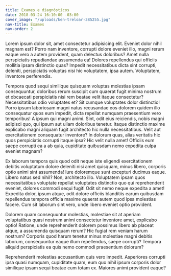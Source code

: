 ```yaml
---
title: Exames e diagnósticos
date: 2018-03-24 16:10:00 -03:00
cover_image: "/uploads/ken-treloar-385255.jpg"
nav-title: Exames
nav-order: 2
---
```


Lorem ipsum dolor sit, amet consectetur adipisicing elit. Eveniet dolor nihil magnam est? Porro nam inventore, corrupti dolore eveniet illo, magni rerum eaque vero a autem provident, quam delectus doloribus?
Amet nulla perspiciatis repudiandae assumenda ea! Dolores repellendus qui officiis mollitia ipsam distinctio quas? Impedit necessitatibus dicta sint corrupti, deleniti, perspiciatis voluptas nisi hic voluptatem, ipsa autem. Voluptatem, inventore perferendis.

Tempora quod sequi similique quisquam voluptas molestias ipsam consequuntur, doloribus rerum suscipit cum quaerat fugit minima nostrum et obcaecati perspiciatis nisi rem beatae velit itaque consectetur? Necessitatibus odio voluptates et?
Sit cumque voluptates dolor distinctio! Porro ipsum laboriosam magni natus recusandae eos dolorem quidem illo consequatur quos eum impedit, dicta repellat numquam praesentium vero temporibus! A ipsum qui magni animi.
Sint, odit eius reiciendis, nobis magni adipisci quo, qui ipsum aut ullam doloribus tenetur. Itaque distinctio maxime explicabo magni aliquam fugit architecto hic nulla necessitatibus. Velit aut exercitationem consequatur inventore?
In dolorum quas, alias veritatis hic quos perspiciatis corrupti itaque ipsa? Hic velit nulla amet! Officiis eum saepe corrupti ea a ab quia, cupiditate quibusdam nemo expedita culpa eveniet magnam?

Ex laborum tempora quis quod odit neque iste eligendi exercitationem debitis voluptatum dolore deleniti nisi amet quisquam, minus libero, corporis optio animi sint assumenda! Iure doloremque sunt excepturi ducimus eaque.
Libero natus sed nihil? Non, architecto illo. Voluptatem ipsam quos necessitatibus voluptate repellat voluptates distinctio quo qui reprehenderit eveniet, dolores commodi sequi fugit! Odit sit nemo neque expedita a amet!
Expedita dolor, ipsum atque, odit dolore officiis blanditiis earum quibusdam repellendus tempora officia maxime quaerat autem quod ipsa molestias facere. Cum sit laborum sint vero, unde libero eveniet optio provident.

Dolorem quam consequuntur molestias, molestiae sit at aperiam voluptatibus quasi nostrum animi consectetur inventore amet, explicabo optio! Ratione, unde reprehenderit dolorem possimus libero ab placeat atque, a assumenda quisquam rerum?
Hic fugiat rem veniam harum nostrum? Corporis quod harum tenetur minus molestiae magni debitis laborum, consequuntur eaque illum repellendus, saepe corrupti? Tempora aliquid perspiciatis ea quis nemo commodi praesentium dolorum?

Reprehenderit molestias accusantium quis vero impedit. Asperiores corrupti ipsa quasi numquam, cupiditate quam, eum quo nihil ipsum corporis dolor similique ipsam sequi beatae cum totam ex. Maiores animi provident eaque?